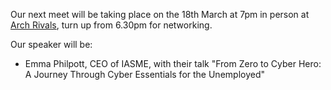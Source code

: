 Our next meet will be taking place on the 18th March at 7pm in person at [Arch Rivals](https://g.page/Archpub), turn up from 6.30pm for networking.

Our speaker will be:

*  Emma Philpott, CEO of IASME, with their talk "From Zero to Cyber Hero: A Journey Through Cyber Essentials for the Unemployed"
